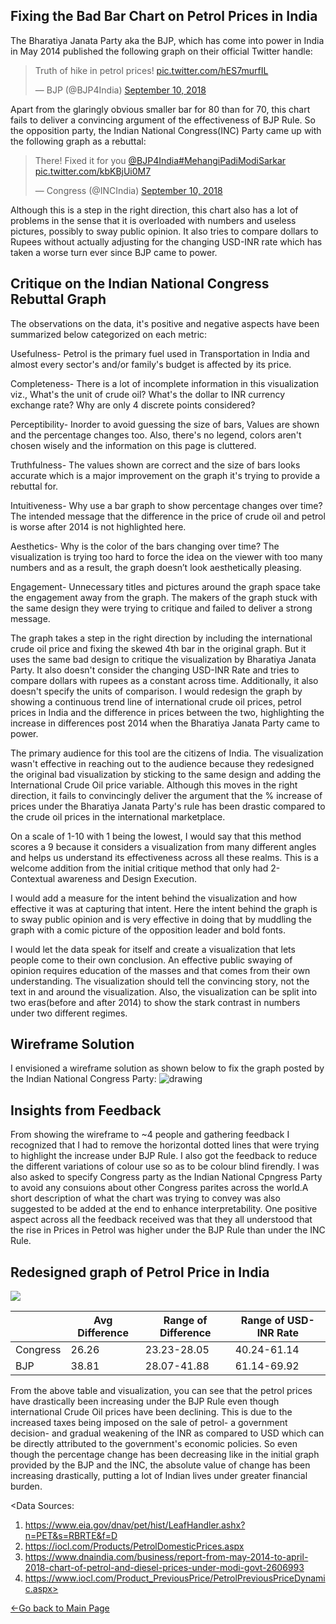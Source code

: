 ## Fixing the Bad Bar Chart on Petrol Prices in India

The Bharatiya Janata Party aka the BJP, which has come into power in India in May 2014 published the following graph on their official Twitter handle:
<blockquote class="twitter-tweet"><p lang="en" dir="ltr">Truth of hike in petrol prices! <a href="https://t.co/hES7murfIL">pic.twitter.com/hES7murfIL</a></p>&mdash; BJP (@BJP4India) <a href="https://twitter.com/BJP4India/status/1039110521549512707?ref_src=twsrc%5Etfw">September 10, 2018</a></blockquote> <script async src="https://platform.twitter.com/widgets.js" charset="utf-8"></script>

Apart from the glaringly obvious smaller bar for 80 than for 70, this chart fails to deliver a convincing argument of the effectiveness of BJP Rule. So the opposition party, the Indian National Congress(INC) Party came up with the following graph as a rebuttal:
<blockquote class="twitter-tweet"><p lang="en" dir="ltr">There! Fixed it for you <a href="https://twitter.com/BJP4India?ref_src=twsrc%5Etfw">@BJP4India</a><a href="https://twitter.com/hashtag/MehangiPadiModiSarkar?src=hash&amp;ref_src=twsrc%5Etfw">#MehangiPadiModiSarkar</a> <a href="https://t.co/kbKBjUi0M7">pic.twitter.com/kbKBjUi0M7</a></p>&mdash; Congress (@INCIndia) <a href="https://twitter.com/INCIndia/status/1039134643922984962?ref_src=twsrc%5Etfw">September 10, 2018</a></blockquote> <script async src="https://platform.twitter.com/widgets.js" charset="utf-8"></script>

Although this is a step in the right direction, this chart also has a lot of problems in the sense that it is overloaded with numbers and useless pictures, possibly to sway public opinion. It also tries to compare dollars to Rupees without actually adjusting for the changing USD-INR rate which has taken a worse turn ever since BJP came to power.

## Critique on the Indian National Congress Rebuttal Graph

The observations on the data, it's positive and negative aspects have been summarized below categorized on each metric:

Usefulness- Petrol is the primary fuel used in Transportation in India and almost every sector's and/or family's budget is affected by its price.

Completeness- There is a lot of incomplete information in this visualization viz., What's the unit of crude oil? What's the dollar to INR currency exchange rate? Why are only 4 discrete points considered?

Perceptibility- Inorder to avoid guessing the size of bars, Values are shown and the percentage changes too. Also, there's no legend, colors aren't chosen wisely and the information on this page is cluttered.

Truthfulness- The values shown are correct and the size of bars looks accurate which is a major improvement on the graph it's trying to provide a rebuttal for.

Intuitiveness- Why use a bar graph to show percentage changes over time? The intended message that the difference in the price of crude oil and petrol is worse after 2014 is not highlighted here.

Aesthetics- Why is the color of the bars changing over time? The visualization is trying too hard to force the idea on the viewer with too many numbers and as a result, the graph doesn’t look aesthetically pleasing.

Engagement- Unnecessary titles and pictures around the graph space take the engagement away from the graph. The makers of the graph stuck with the same design they were trying to critique and failed to deliver a strong message.

The graph takes a step in the right direction by including the international crude oil price and fixing the skewed 4th bar in the original graph. But it uses the same bad design to critique the visualization by Bharatiya Janata Party. It also doesn't consider the changing USD-INR Rate and tries to compare dollars with rupees as a constant across time. Additionally, it also doesn't specify the units of comparison. I would redesign the graph by showing a continuous trend line of international crude oil prices, petrol prices in India and the difference in prices between the two, highlighting the increase in differences post 2014 when the Bharatiya Janata Party came to power.

The primary audience for this tool are the citizens of India. The visualization wasn't effective in reaching out to the audience because they redesigned the original bad visualization by sticking to the same design and adding the International Crude Oil price variable. Although this moves in the right direction, it fails to convincingly deliver the argument that the % increase of prices under the Bharatiya Janata Party's rule has been drastic compared to the crude oil prices in the international marketplace.

On a scale of 1-10 with 1 being the lowest, I would say that this method scores a 9 because it considers a visualization from many different angles and helps us understand its effectiveness across all these realms. This is a welcome addition from the initial critique method that only had 2- Contextual awareness and Design Execution.

I would add a measure for the intent behind the visualization and how effective it was at capturing that intent. Here the intent behind the graph is to sway public opinion and is very effective in doing that by muddling the graph with a comic picture of the opposition leader and bold fonts.

I would let the data speak for itself and create a visualization that lets people come to their own conclusion. An effective public swaying of opinion requires education of the masses and that comes from their own understanding. The visualization should tell the convincing story, not the text in and around the visualization. Also, the visualization can be split into two eras(before and after 2014) to show the stark contrast in numbers under two different regimes.

## Wireframe Solution
I envisioned a wireframe solution as shown below to fix the graph posted by the Indian National Congress Party:
<img src="https://user-images.githubusercontent.com/56980097/73618194-e59f1900-45f3-11ea-99a1-a76ab7df90c7.PNG" alt="drawing"/>

## Insights from Feedback
From showing the wireframe to ~4 people and gathering feedback I recognized that I had to remove the horizontal dotted lines that were trying to highlight the increase under BJP Rule. I also got the feedback to reduce the different variations of colour use so as to be colour blind firendly. I was also asked to specify Congress party as the Indian National Cpngress Party to avoid any consuions about other Congress parites across the world.A short description of what the chart was trying to convey was also suggested to be added at the end to enhance interpretability. One positive aspect across all the feedback received was that they all understood that the rise in Prices in Petrol was higher under the BJP Rule than under the INC Rule.

## Redesigned graph of Petrol Price in India

<div class='tableauPlaceholder' id='viz1580687305841' style='position: relative'><noscript><a href='#'><img alt=' ' src='https:&#47;&#47;public.tableau.com&#47;static&#47;images&#47;Pe&#47;PetrolPricesinIndia&#47;PetrolinIndia&#47;1_rss.png' style='border: none' /></a></noscript><object class='tableauViz'  style='display:none;'><param name='host_url' value='https%3A%2F%2Fpublic.tableau.com%2F' /> <param name='embed_code_version' value='3' /> <param name='site_root' value='' /><param name='name' value='PetrolPricesinIndia&#47;PetrolinIndia' /><param name='tabs' value='no' /><param name='toolbar' value='yes' /><param name='static_image' value='https:&#47;&#47;public.tableau.com&#47;static&#47;images&#47;Pe&#47;PetrolPricesinIndia&#47;PetrolinIndia&#47;1.png' /> <param name='animate_transition' value='yes' /><param name='display_static_image' value='yes' /><param name='display_spinner' value='yes' /><param name='display_overlay' value='yes' /><param name='display_count' value='yes' /><param name='filter' value='publish=yes' /></object></div>                
<script type='text/javascript'>                    var divElement = document.getElementById('viz1580687305841');                    var vizElement = divElement.getElementsByTagName('object')[0];                    vizElement.style.width='100%';vizElement.style.height=(divElement.offsetWidth*0.75)+'px';                    var scriptElement = document.createElement('script');                    scriptElement.src = 'https://public.tableau.com/javascripts/api/viz_v1.js';                    vizElement.parentNode.insertBefore(scriptElement, vizElement); </script>

|          | Avg Difference | Range of Difference | Range of USD-INR Rate |
|----------|----------------|---------------------|-----------------------|
| Congress | 26.26          | 23.23-28.05         | 40.24-61.14           |
| BJP      | 38.81          | 28.07-41.88         | 61.14-69.92           |

From the above table and visualization, you can see that the petrol prices have drastically been increasing under the BJP Rule even though international Crude Oil prices have been declining. This is due to the increased taxes being imposed on the sale of petrol- a government decision- and gradual weakening of the INR as compared to USD which can be directly attributed to the government's economic policies. So even though the percentage change has been decreasing like in the initial graph provided by the BJP and the INC, the absolute value of change has been increasing drastically, putting a lot of Indian lives under greater financial burden.

<Data Sources:
1. https://www.eia.gov/dnav/pet/hist/LeafHandler.ashx?n=PET&s=RBRTE&f=D
2. https://iocl.com/Products/PetrolDomesticPrices.aspx
3. https://www.dnaindia.com/business/report-from-may-2014-to-april-2018-chart-of-petrol-and-diesel-prices-under-modi-govt-2606993
4. https://www.iocl.com/Product_PreviousPrice/PetrolPreviousPriceDynamic.aspx>

[<-Go back to Main Page](https://sachinksunny.github.io/Sachin-K-Sunny/)
